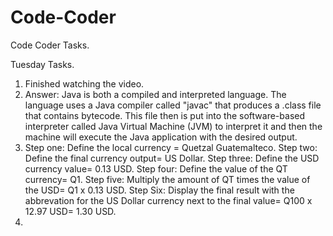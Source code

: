 # Code-Coder
Code Coder Tasks.

Tuesday Tasks.
  1. Finished watching the video.
  2. Answer: Java is both a compiled and interpreted language. The language uses a Java compiler called "javac" that produces a .class file that contains bytecode. This file then is put into the software-based interpreter called Java Virtual Machine (JVM) to interpret it and then the machine will execute the Java application with the desired output.
  3. Step one: Define the local currency = Quetzal Guatemalteco. Step two: Define the final currency output= US Dollar. Step three: Define the USD currency value= 0.13 USD. Step four: Define the value of the QT currency= Q1. Step five: Multiply the amount of QT times the value of the USD= Q1 x 0.13 USD. Step Six: Display the final result with the abbrevation for the US Dollar currency next to the final value= Q100 x 12.97 USD= 1.30 USD.
  4. 

